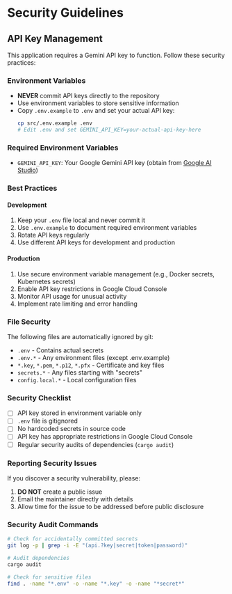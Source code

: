 # Security Guidelines

## API Key Management

This application requires a Gemini API key to function. Follow these security practices:

### Environment Variables
- **NEVER** commit API keys directly to the repository
- Use environment variables to store sensitive information
- Copy `.env.example` to `.env` and set your actual API key:
  ```bash
  cp src/.env.example .env
  # Edit .env and set GEMINI_API_KEY=your-actual-api-key-here
  ```

### Required Environment Variables
- `GEMINI_API_KEY`: Your Google Gemini API key (obtain from [Google AI Studio](https://makersuite.google.com/app/apikey))

### Best Practices

#### Development
1. Keep your `.env` file local and never commit it
2. Use `.env.example` to document required environment variables
3. Rotate API keys regularly
4. Use different API keys for development and production

#### Production
1. Use secure environment variable management (e.g., Docker secrets, Kubernetes secrets)
2. Enable API key restrictions in Google Cloud Console
3. Monitor API usage for unusual activity
4. Implement rate limiting and error handling

### File Security
The following files are automatically ignored by git:
- `.env` - Contains actual secrets
- `.env.*` - Any environment files (except .env.example)
- `*.key`, `*.pem`, `*.p12`, `*.pfx` - Certificate and key files
- `secrets.*` - Any files starting with "secrets"
- `config.local.*` - Local configuration files

### Security Checklist
- [ ] API key stored in environment variable only
- [ ] `.env` file is gitignored
- [ ] No hardcoded secrets in source code
- [ ] API key has appropriate restrictions in Google Cloud Console
- [ ] Regular security audits of dependencies (`cargo audit`)

### Reporting Security Issues
If you discover a security vulnerability, please:
1. **DO NOT** create a public issue
2. Email the maintainer directly with details
3. Allow time for the issue to be addressed before public disclosure

### Security Audit Commands
```bash
# Check for accidentally committed secrets
git log -p | grep -i -E "(api.?key|secret|token|password)"

# Audit dependencies
cargo audit

# Check for sensitive files
find . -name "*.env" -o -name "*.key" -o -name "*secret*"
```